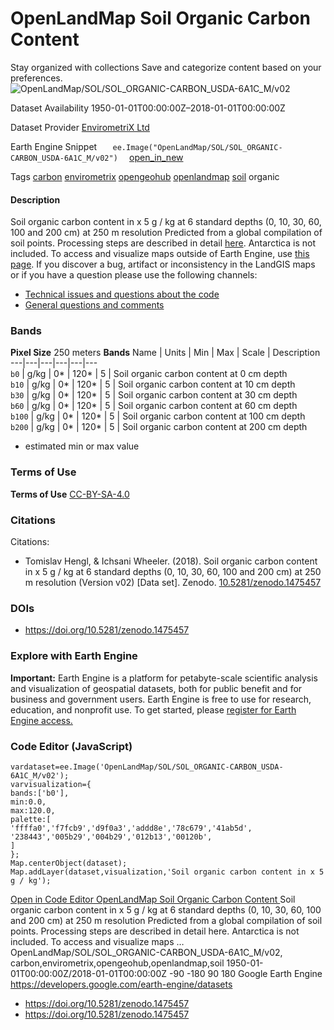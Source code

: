  
#  OpenLandMap Soil Organic Carbon Content 
Stay organized with collections  Save and categorize content based on your preferences. 
![OpenLandMap/SOL/SOL_ORGANIC-CARBON_USDA-6A1C_M/v02](https://developers.google.com/earth-engine/datasets/images/OpenLandMap/OpenLandMap_SOL_SOL_ORGANIC-CARBON_USDA-6A1C_M_v02_sample.png) 

Dataset Availability
    1950-01-01T00:00:00Z–2018-01-01T00:00:00Z 

Dataset Provider
     [ EnvirometriX Ltd ](https://doi.org/10.5281/zenodo.1475457) 

Earth Engine Snippet
     `    ee.Image("OpenLandMap/SOL/SOL_ORGANIC-CARBON_USDA-6A1C_M/v02")   ` [ open_in_new ](https://code.earthengine.google.com/?scriptPath=Examples:Datasets/OpenLandMap/OpenLandMap_SOL_SOL_ORGANIC-CARBON_USDA-6A1C_M_v02) 

Tags
     [carbon](https://developers.google.com/earth-engine/datasets/tags/carbon) [envirometrix](https://developers.google.com/earth-engine/datasets/tags/envirometrix) [opengeohub](https://developers.google.com/earth-engine/datasets/tags/opengeohub) [openlandmap](https://developers.google.com/earth-engine/datasets/tags/openlandmap) [soil](https://developers.google.com/earth-engine/datasets/tags/soil)
organic
#### Description
Soil organic carbon content in x 5 g / kg at 6 standard depths (0, 10, 30, 60, 100 and 200 cm) at 250 m resolution
Predicted from a global compilation of soil points. Processing steps are described in detail [here](https://gitlab.com/openlandmap/global-layers/tree/master/soil). Antarctica is not included.
To access and visualize maps outside of Earth Engine, use [this page](https://opengeohub.org/about-openlandmap).
If you discover a bug, artifact or inconsistency in the LandGIS maps or if you have a question please use the following channels:
  * [Technical issues and questions about the code](https://gitlab.com/openlandmap/global-layers/issues)
  * [General questions and comments](https://disqus.com/home/forums/landgis/)


### Bands
**Pixel Size** 250 meters 
**Bands**
Name | Units | Min | Max | Scale | Description  
---|---|---|---|---|---  
`b0` | g/kg |  0*  |  120*  | 5 | Soil organic carbon content at 0 cm depth  
`b10` | g/kg |  0*  |  120*  | 5 | Soil organic carbon content at 10 cm depth  
`b30` | g/kg |  0*  |  120*  | 5 | Soil organic carbon content at 30 cm depth  
`b60` | g/kg |  0*  |  120*  | 5 | Soil organic carbon content at 60 cm depth  
`b100` | g/kg |  0*  |  120*  | 5 | Soil organic carbon content at 100 cm depth  
`b200` | g/kg |  0*  |  120*  | 5 | Soil organic carbon content at 200 cm depth  
* estimated min or max value 
### Terms of Use
**Terms of Use**
[CC-BY-SA-4.0](https://spdx.org/licenses/CC-BY-SA-4.0.html)
### Citations
Citations:
  * Tomislav Hengl, & Ichsani Wheeler. (2018). Soil organic carbon content in x 5 g / kg at 6 standard depths (0, 10, 30, 60, 100 and 200 cm) at 250 m resolution (Version v02) [Data set]. Zenodo. [10.5281/zenodo.1475457](https://doi.org/10.5281/zenodo.1475457)


### DOIs
  * [ https://doi.org/10.5281/zenodo.1475457 ](https://doi.org/10.5281/zenodo.1475457)


### Explore with Earth Engine
**Important:** Earth Engine is a platform for petabyte-scale scientific analysis and visualization of geospatial datasets, both for public benefit and for business and government users. Earth Engine is free to use for research, education, and nonprofit use. To get started, please [register for Earth Engine access.](https://console.cloud.google.com/earth-engine)
### Code Editor (JavaScript)
```
vardataset=ee.Image('OpenLandMap/SOL/SOL_ORGANIC-CARBON_USDA-6A1C_M/v02');
varvisualization={
bands:['b0'],
min:0.0,
max:120.0,
palette:[
'ffffa0','f7fcb9','d9f0a3','addd8e','78c679','41ab5d',
'238443','005b29','004b29','012b13','00120b',
]
};
Map.centerObject(dataset);
Map.addLayer(dataset,visualization,'Soil organic carbon content in x 5 g / kg');
```
[ Open in Code Editor ](https://code.earthengine.google.com/?scriptPath=Examples:Datasets/OpenLandMap/OpenLandMap_SOL_SOL_ORGANIC-CARBON_USDA-6A1C_M_v02)
[ OpenLandMap Soil Organic Carbon Content ](https://developers.google.com/earth-engine/datasets/catalog/OpenLandMap_SOL_SOL_ORGANIC-CARBON_USDA-6A1C_M_v02)
Soil organic carbon content in x 5 g / kg at 6 standard depths (0, 10, 30, 60, 100 and 200 cm) at 250 m resolution Predicted from a global compilation of soil points. Processing steps are described in detail here. Antarctica is not included. To access and visualize maps …
OpenLandMap/SOL/SOL_ORGANIC-CARBON_USDA-6A1C_M/v02, carbon,envirometrix,opengeohub,openlandmap,soil 
1950-01-01T00:00:00Z/2018-01-01T00:00:00Z
-90 -180 90 180 
Google Earth Engine
https://developers.google.com/earth-engine/datasets
  * [ https://doi.org/10.5281/zenodo.1475457 ](https://doi.org/https://doi.org/10.5281/zenodo.1475457)
  * [ https://doi.org/10.5281/zenodo.1475457 ](https://doi.org/https://developers.google.com/earth-engine/datasets/catalog/OpenLandMap_SOL_SOL_ORGANIC-CARBON_USDA-6A1C_M_v02)


